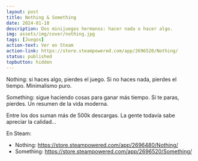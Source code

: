 ```yaml
---
layout: post
title: Nothing & Something
date: 2024-01-10
description: Dos minijuegos hermanos: hacer nada o hacer algo.
img: assets/img/cover/nothing.jpg
tags: [Juegos]
action-text: Ver en Steam
action-link: https://store.steampowered.com/app/2696520/Nothing/
status: published
topbutton: hidden
---
```


Nothing: si haces algo, pierdes el juego. Si no haces nada, pierdes el tiempo. Minimalismo puro.

Something: sigue haciendo cosas para ganar más tiempo. Si te paras, pierdes. Un resumen de la vida moderna.

Entre los dos suman más de 500k descargas. La gente todavía sabe apreciar la calidad...

En Steam:

- Nothing: https://store.steampowered.com/app/2696480/Nothing/
- Something: https://store.steampowered.com/app/2696520/Something/


